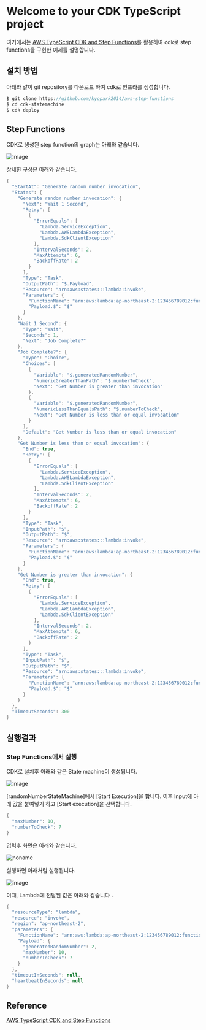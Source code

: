 # Welcome to your CDK TypeScript project

여기에서는 [AWS TypeScript CDK and Step Functions](https://aws.plainenglish.io/aws-typescript-cdk-and-step-functions-bbc173333aed)를 활용하여 cdk로 step functions을 구현한 예제를 설명합니다.

## 설치 방법

아래와 같이 git repository를 다운로드 하여 cdk로 인프라를 생성합니다. 

```c
$ git clone https://github.com/kyopark2014/aws-step-functions
$ cd cdk-statemachine
$ cdk deploy
```

## Step Functions

CDK로 생성된 step function의 graph는 아래와 같습니다.

![image](https://user-images.githubusercontent.com/52392004/174481191-1d46baaa-7fa5-4e0f-91a1-857fbe9885bc.png)


상세한 구성은 아래와 같습니다. 

```java
{
  "StartAt": "Generate random number invocation",
  "States": {
    "Generate random number invocation": {
      "Next": "Wait 1 Second",
      "Retry": [
        {
          "ErrorEquals": [
            "Lambda.ServiceException",
            "Lambda.AWSLambdaException",
            "Lambda.SdkClientException"
          ],
          "IntervalSeconds": 2,
          "MaxAttempts": 6,
          "BackoffRate": 2
        }
      ],
      "Type": "Task",
      "OutputPath": "$.Payload",
      "Resource": "arn:aws:states:::lambda:invoke",
      "Parameters": {
        "FunctionName": "arn:aws:lambda:ap-northeast-2:123456789012:function:CdkStatemachineStack-GenerateRandomNumber0A92E047-oo2BzOCQECVy",
        "Payload.$": "$"
      }
    },
    "Wait 1 Second": {
      "Type": "Wait",
      "Seconds": 1,
      "Next": "Job Complete?"
    },
    "Job Complete?": {
      "Type": "Choice",
      "Choices": [
        {
          "Variable": "$.generatedRandomNumber",
          "NumericGreaterThanPath": "$.numberToCheck",
          "Next": "Get Number is greater than invocation"
        },
        {
          "Variable": "$.generatedRandomNumber",
          "NumericLessThanEqualsPath": "$.numberToCheck",
          "Next": "Get Number is less than or equal invocation"
        }
      ],
      "Default": "Get Number is less than or equal invocation"
    },
    "Get Number is less than or equal invocation": {
      "End": true,
      "Retry": [
        {
          "ErrorEquals": [
            "Lambda.ServiceException",
            "Lambda.AWSLambdaException",
            "Lambda.SdkClientException"
          ],
          "IntervalSeconds": 2,
          "MaxAttempts": 6,
          "BackoffRate": 2
        }
      ],
      "Type": "Task",
      "InputPath": "$",
      "OutputPath": "$",
      "Resource": "arn:aws:states:::lambda:invoke",
      "Parameters": {
        "FunctionName": "arn:aws:lambda:ap-northeast-2:123456789012:function:CdkStatemachineStack-NumberLessThan313431AA-VBEhV5kIcDiH",
        "Payload.$": "$"
      }
    },
    "Get Number is greater than invocation": {
      "End": true,
      "Retry": [
        {
          "ErrorEquals": [
            "Lambda.ServiceException",
            "Lambda.AWSLambdaException",
            "Lambda.SdkClientException"
          ],
          "IntervalSeconds": 2,
          "MaxAttempts": 6,
          "BackoffRate": 2
        }
      ],
      "Type": "Task",
      "InputPath": "$",
      "OutputPath": "$",
      "Resource": "arn:aws:states:::lambda:invoke",
      "Parameters": {
        "FunctionName": "arn:aws:lambda:ap-northeast-2:123456789012:function:CdkStatemachineStack-NumberGreaterThan013346E9-699JcMtb9PW2",
        "Payload.$": "$"
      }
    }
  },
  "TimeoutSeconds": 300
}
```

## 실행결과

### Step Functions에서 실행 

CDK로 설치후 아래와 같은 State machine이 생성됩니다.

![image](https://user-images.githubusercontent.com/52392004/174482322-ac19214a-537a-4802-90ac-066eaec7c8f0.png)

[randomNumberStateMachine]에서 [Start Execution]을 합니다. 이후 Input에 아래 값을 붙여넣기 하고 [Start execution]을 선택합니다. 

```java
{
  "maxNumber": 10,
  "numberToCheck": 7
}
```

입력후 화면은 아래와 같습니다. 

![noname](https://user-images.githubusercontent.com/52392004/174482548-3d6f9402-0259-47a0-872d-85d82db0966a.png)

실행하면 아래처럼 실행됩니다. 

![image](https://user-images.githubusercontent.com/52392004/174482257-d8e6928e-ecb9-4e6f-9a45-6f88359fe126.png)

이때, Lambda에 전달된 값은 아래와 같습니다 .

```java
{
  "resourceType": "lambda",
  "resource": "invoke",
  "region": "ap-northeast-2",
  "parameters": {
    "FunctionName": "arn:aws:lambda:ap-northeast-2:123456789012:function:CdkStatemachineStack-NumberLessThan313431AA-VBEhV5kIcDiH",
    "Payload": {
      "generatedRandomNumber": 2,
      "maxNumber": 10,
      "numberToCheck": 7
    }
  },
  "timeoutInSeconds": null,
  "heartbeatInSeconds": null
}
```

## Reference

[AWS TypeScript CDK and Step Functions](https://aws.plainenglish.io/aws-typescript-cdk-and-step-functions-bbc173333aed)
